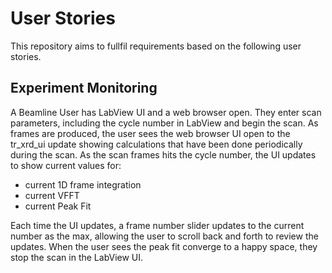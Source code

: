 # User Stories
This repository aims to fullfil requirements based on the following user stories.

## Experiment Monitoring
A Beamline User has LabView UI and a web browser open. They enter scan parameters, including the cycle number in LabView and begin the scan. As frames are produced, the user sees the web browser UI open to the tr_xrd_ui update showing calculations that have been done periodically during the scan. As the scan frames hits the cycle number, the UI updates to show current values for:

- current 1D frame integration
- current VFFT
- current Peak Fit

Each time the UI updates, a frame number slider updates to the current number as the max, allowing the user to scroll back and forth to review the updates. When the user sees the peak fit converge to a happy space, they stop the scan in the LabView UI.